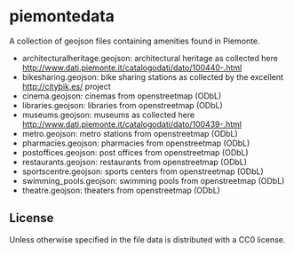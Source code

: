 # piemontedata
A collection of geojson files containing amenities found in Piemonte.

- architecturalheritage.geojson: architectural heritage as collected here http://www.dati.piemonte.it/catalogodati/dato/100440-.html
- bikesharing.geojson: bike sharing stations as collected by the excellent http://citybik.es/ project
- cinema.geojson: cinemas from openstreetmap (ODbL)
- libraries.geojson: libraries from openstreetmap (ODbL)
- museums.geojson: museums as collected here http://www.dati.piemonte.it/catalogodati/dato/100439-.html
- metro.geojson: metro stations from openstreetmap (ODbL)
- pharmacies.geojson: pharmacies from openstreetmap (ODbL)
- postoffices.geojson: post offices from openstreetmap (ODbL)
- restaurants.geojson: restaurants from openstreetmap (ODbL)
- sportscentre.geojson: sports centers from openstreetmap (ODbL)
- swimming_pools.geojson: swimming pools from openstreetmap (ODbL)
- theatre.geojson: theaters from openstreetmap (ODbL)

License
-------
Unless otherwise specified in the file data is distributed with a CC0 license.
